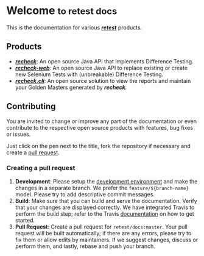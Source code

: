 # Welcome <small>to retest docs</small>

This is the documentation for various [***retest***](https://retest.de/product-overview/) products.

## Products

* [***recheck***](./recheck/introduction/): An open source Java API that implements Difference Testing.
* [***recheck-web***](./recheck-web/setup/maven.md): An open source Java API to replace existing or create new Selenium Tests with (unbreakable) Difference Testing.
* [***recheck.cli***](./recheck.cli/setup.md): An open source solution to view the reports and maintain your Golden Masters generated by ***recheck***.

## Contributing

You are invited to change or improve any part of the documentation or even contribute to the respective open source products with features, bug fixes or issues. 

Just click on the pen next to the title, fork the repository if necessary and create a [pull request](https://github.com/retest/docs/pulls).

### Creating a pull request

1. **Development**: Please setup the [development environment](https://github.com/retest/docs/blob/master/README.md) and make the changes in a separate branch. We prefer the `feature/${branch-name}` model. Please try to add descriptive commit messages.
2. **Build**: Make sure that you can build and serve the documentation. Verify that your changes are displayed correctly. We have integrated Travis to perform the build step; refer to the Travis [documentation](https://docs.travis-ci.com/) on how to get started.
3. **Pull Request**: Create a pull request for `retest/docs:master`. Your pull request will be built automatically; if there are any errors, please try to fix them or allow edits by maintainers. If we suggest changes, discuss or perform them, and lastly, rebase and push your branch.
